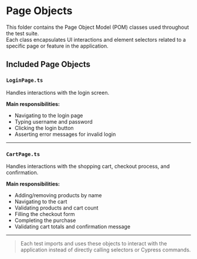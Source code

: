 # Page Objects

This folder contains the Page Object Model (POM) classes used throughout the test suite.  
Each class encapsulates UI interactions and element selectors related to a specific page or feature in the application.

## Included Page Objects

### `LoginPage.ts`
Handles interactions with the login screen.

**Main responsibilities:**
- Navigating to the login page
- Typing username and password
- Clicking the login button
- Asserting error messages for invalid login

---

### `CartPage.ts`
Handles interactions with the shopping cart, checkout process, and confirmation.

**Main responsibilities:**
- Adding/removing products by name
- Navigating to the cart
- Validating products and cart count
- Filling the checkout form
- Completing the purchase
- Validating cart totals and confirmation message

---

> Each test imports and uses these objects to interact with the application instead of directly calling selectors or Cypress commands.
